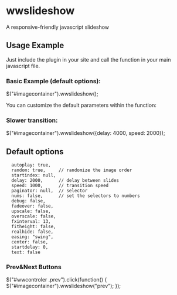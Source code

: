 wwslideshow
===========

A responsive-friendly javascript slideshow


Usage Example
-----------
Just include the plugin in your site and call the function in your main javascript file.

### Basic Example (default options):

  $("#imagecontainer").wwslideshow();

You can customize the default parameters within the function:

### Slower transition:

  $("#imagecontainer").wwslideshow({delay: 4000, speed: 2000});


Default options
-----------

```
  autoplay: true,
  random: true,     // randomize the image order
  startindex: null,
  delay: 2000,      // delay between slides
  speed: 1000,      // transition speed
  paginator: null,  // selector
  nums: false,      // set the selectors to numbers
  debug: false,
  fadeover: false,
  upscale: false,
  overscale: false,
  fxinterval: 13,
  fitheight: false,
  realhide: false,
  easing: "swing",
  center: false,
  startdelay: 0,
  text: false
```

### Prev&Next Buttons

  $("#wwcontroler .prev").click(function() {
    $("#imagecontainer").wwslideshow("prev");
  });